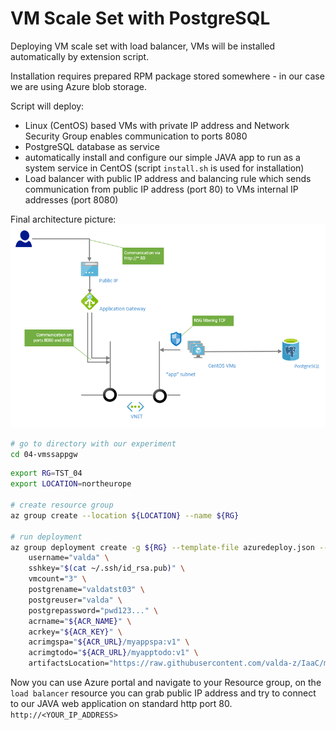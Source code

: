 # VM Scale Set with PostgreSQL

Deploying VM scale set with load balancer, VMs will be installed automatically by extension script. 

Installation requires prepared RPM package stored somewhere - in our case we are using Azure blob storage.

Script will deploy:

* Linux (CentOS) based VMs with private IP address and Network Security Group enables communication to ports 8080 
* PostgreSQL database as service
* automatically install and configure our simple JAVA app to run as a system service in CentOS (script `install.sh` is used for installation)
* Load balancer with public IP address and balancing rule which sends communication from public IP address (port 80) to VMs internal IP addresses (port 8080)

Final architecture picture:
![](arch.png)

```bash
# go to directory with our experiment
cd 04-vmssappgw
```

```bash
export RG=TST_04
export LOCATION=northeurope

# create resource group
az group create --location ${LOCATION} --name ${RG}

# run deployment
az group deployment create -g ${RG} --template-file azuredeploy.json --parameters \
    username="valda" \
    sshkey="$(cat ~/.ssh/id_rsa.pub)" \
    vmcount="3" \
    postgrename="valdatst03" \
    postgreuser="valda" \
    postgrepassword="pwd123..." \
    acrname="${ACR_NAME}" \
    acrkey="${ACR_KEY}" \
    acrimgspa="${ACR_URL}/myappspa:v1" \
    acrimgtodo="${ACR_URL}/myapptodo:v1" \
    artifactsLocation="https://raw.githubusercontent.com/valda-z/IaaC/master/04-vmssappgw/install.sh"

```

Now you can use Azure portal and navigate to your Resource group, on the `load balancer` resource you can grab public IP address and try to connect to our JAVA web application on standard http port 80.
`http://<YOUR_IP_ADDRESS>`